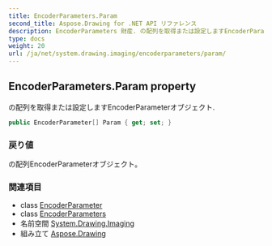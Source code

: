```yaml
---
title: EncoderParameters.Param
second_title: Aspose.Drawing for .NET API リファレンス
description: EncoderParameters 財産. の配列を取得または設定しますEncoderParameterオブジェクト.
type: docs
weight: 20
url: /ja/net/system.drawing.imaging/encoderparameters/param/
---
```

## EncoderParameters.Param property

の配列を取得または設定しますEncoderParameterオブジェクト.

```csharp
public EncoderParameter[] Param { get; set; }
```

### 戻り値

の配列EncoderParameterオブジェクト。

### 関連項目

* class [EncoderParameter](../../encoderparameter/)
* class [EncoderParameters](../)
* 名前空間 [System.Drawing.Imaging](../../encoderparameters/)
* 組み立て [Aspose.Drawing](../../../)


